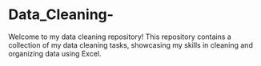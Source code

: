 # Data_Cleaning-
Welcome to my data cleaning repository! This repository contains a collection of my data cleaning tasks, showcasing my skills in cleaning and organizing data using Excel.
